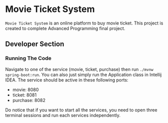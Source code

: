 # Movie Ticket System

`Movie Ticket System` is an online platform to buy movie ticket.
This project is created to complete Advanced Programming final project.

## Developer Section

### Running The Code
Navigate to one of the service (movie, ticket, purchase) then
run `./mvnw spring-boot:run`. You can also just simply run 
the Application class in Intellij IDEA. The service should be
active in these following ports:
- movie: 8080
- ticket: 8081
- purchase: 8082

Do notice that if you want to start all the services, you need
to open three terminal sessions and run each services independently.

